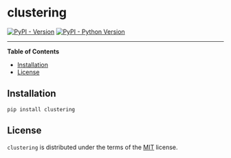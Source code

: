 # clustering

[![PyPI - Version](https://img.shields.io/pypi/v/clustering.svg)](https://pypi.org/project/clustering)
[![PyPI - Python Version](https://img.shields.io/pypi/pyversions/clustering.svg)](https://pypi.org/project/clustering)

-----

**Table of Contents**

- [Installation](#installation)
- [License](#license)

## Installation

```console
pip install clustering
```

## License

`clustering` is distributed under the terms of the [MIT](https://spdx.org/licenses/MIT.html) license.
